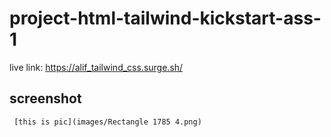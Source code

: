 # project-html-tailwind-kickstart-ass-1

live link: https://alif_tailwind_css.surge.sh/
 

 
## screenshot 
       
 
     [this is pic](images/Rectangle 1785 4.png)  
   
     
        
      
   
   
